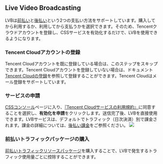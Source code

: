 ## Live Video Broadcasting

LVBは[前払い](https://www.tencentcloud.com/document/product/267/52220)と[後払い](https://intl.cloud.tencent.com/document/product/267/2819)という2つの支払い方法をサポートしています。購入してから利用するか、利用してから支払うかを選択できます。そのため、Tencentクラウドアカウントを登録し、CSSサービスを有効化するだけで、LVBを使用できるようになります。

### Tencent Cloudアカウントの登録
Tencent Cloudアカウントを既に登録している場合は、このステップをスキップできます。Tencent Cloudアカウントを登録していない場合は、ドキュメント[Tencent Cloudの登録](https://intl.cloud.tencent.com/document/product/378/17985)を参照して登録することができます。Tencent Cloudはメール登録をサポートしています。
### サービスの申請
[CSSコンソール](https://console.cloud.tencent.com/live)ページに入り、[『Tencent Cloudサービスの利用規約』](https://intl.cloud.tencent.com/document/product/301/12905)に同意することを選択し、**有効化を申請**をクリックします。送信完了後、LVBを直接使用できます。LVBサービスは、デフォルトでトラフィック（日次決済）別で課金されます。課金の詳細については、[後払い課金](https://intl.cloud.tencent.com/document/product/267/2818)をご参照ください。
![](https://main.qcloudimg.com/raw/dec97eeb50fc64dbcbd2b443fa7b96d4.png)

### 前払いトラフィックパッケージの購入
[前払いトラフィックリソースパッケージ](https://buy.cloud.tencent.com/live)を購入することで、LVBで発生するトラフィック使用量ごとに控除することができます。
